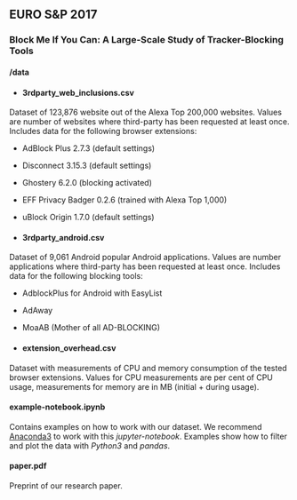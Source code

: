 ## EURO S&P 2017
### Block Me If You Can: A Large-Scale Study of Tracker-Blocking Tools

#### /data

* #### 3rdparty_web_inclusions.csv
Dataset of 123,876 website out of the Alexa Top 200,000 websites.
Values are number of websites where third-party has been requested at least once.
Includes data for the following browser extensions:
 * AdBlock Plus 2.7.3 (default settings)
 * Disconnect 3.15.3 (default settings)
 * Ghostery 6.2.0 (blocking activated)
 * EFF Privacy Badger 0.2.6
(trained with Alexa Top 1,000)
 * uBlock Origin 1.7.0 (default settings)

* #### 3rdparty_android.csv
Dataset of 9,061 Android popular Android applications. Values are number applications where
third-party has been requested at least once. Includes data for the following blocking tools:
* AdblockPlus for Android with EasyList
* AdAway
* MoaAB (Mother of all AD-BLOCKING)

* #### extension_overhead.csv
Dataset with measurements of CPU and memory consumption of the tested browser extensions.
Values for CPU measurements are per cent of CPU usage, measurements for memory are in MB (initial + during usage).

#### example-notebook.ipynb
Contains examples on how to work with our dataset. We recommend [Anaconda3](https://www.continuum.io/downloads) to work with this *jupyter-notebook*.
Examples show how to filter and plot the data with *Python3* and *pandas*.

#### paper.pdf
Preprint of our research paper.
